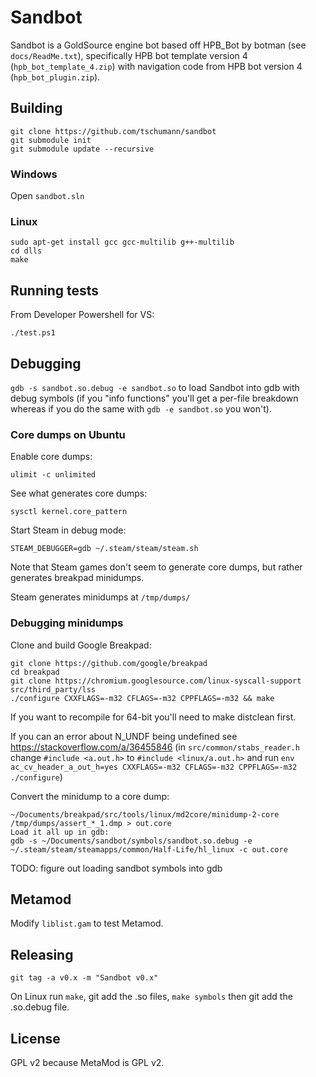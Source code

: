 Sandbot
=======

Sandbot is a GoldSource engine bot based off HPB_Bot by botman (see `docs/ReadMe.txt`), specifically HPB bot template version 4 (`hpb_bot_template_4.zip`) with navigation code from HPB bot version 4 (`hpb_bot_plugin.zip`).


Building
--------

```
git clone https://github.com/tschumann/sandbot
git submodule init
git submodule update --recursive
```

### Windows

Open `sandbot.sln`

### Linux

```
sudo apt-get install gcc gcc-multilib g++-multilib
cd dlls
make
```


Running tests
-------------

From Developer Powershell for VS:
```
./test.ps1
```


Debugging
---------

`gdb -s sandbot.so.debug -e sandbot.so` to load Sandbot into gdb with debug symbols (if you "info functions" you'll get a per-file breakdown whereas if you do the same with `gdb -e sandbot.so` you won't).

### Core dumps on Ubuntu

Enable core dumps:
```
ulimit -c unlimited
```

See what generates core dumps:
```
sysctl kernel.core_pattern
```

Start Steam in debug mode:
```
STEAM_DEBUGGER=gdb ~/.steam/steam/steam.sh
```

Note that Steam games don't seem to generate core dumps, but rather generates breakpad minidumps.

Steam generates minidumps at `/tmp/dumps/`

### Debugging minidumps

Clone and build Google Breakpad:
```
git clone https://github.com/google/breakpad
cd breakpad
git clone https://chromium.googlesource.com/linux-syscall-support src/third_party/lss
./configure CXXFLAGS=-m32 CFLAGS=-m32 CPPFLAGS=-m32 && make
```

If you want to recompile for 64-bit you'll need to make distclean first.

If you can an error about N_UNDF being undefined see https://stackoverflow.com/a/36455846
(in `src/common/stabs_reader.h` change `#include <a.out.h>` to `#include <linux/a.out.h>` and run `env ac_cv_header_a_out_h=yes CXXFLAGS=-m32 CFLAGS=-m32 CPPFLAGS=-m32 ./configure`)

Convert the minidump to a core dump:
```
~/Documents/breakpad/src/tools/linux/md2core/minidump-2-core /tmp/dumps/assert_*_1.dmp > out.core
Load it all up in gdb:
gdb -s ~/Documents/sandbot/symbols/sandbot.so.debug -e ~/.steam/steam/steamapps/common/Half-Life/hl_linux -c out.core
```

TODO: figure out loading sandbot symbols into gdb


Metamod
-------

Modify `liblist.gam` to test Metamod.


Releasing
---------

```
git tag -a v0.x -m "Sandbot v0.x"
```

On Linux run `make`, git add the .so files, `make symbols` then git add the .so.debug file.


License
-------

GPL v2 because MetaMod is GPL v2.